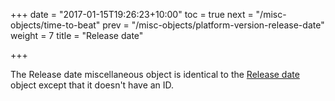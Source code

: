 +++
date = "2017-01-15T19:26:23+10:00"
toc = true
next = "/misc-objects/time-to-beat"
prev = "/misc-objects/platform-version-release-date"
weight = 7
title = "Release date"

+++

The Release date miscellaneous object is identical to the [Release date](../../endpoints/release-date) object except that
it doesn't have an ID.
